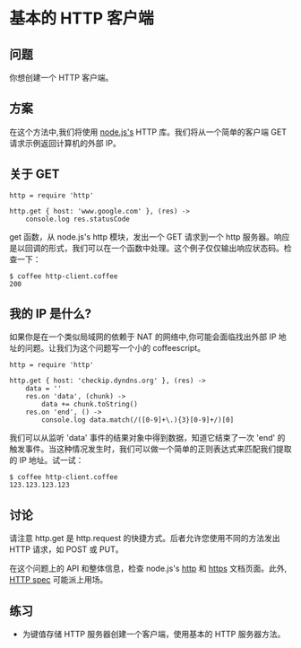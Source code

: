 # 基本的 HTTP 客户端

## 问题

你想创建一个 HTTP 客户端。

## 方案

在这个方法中,我们将使用 [node.js's](http://nodejs.org/) HTTP 库。我们将从一个简单的客户端 GET 请求示例返回计算机的外部 IP。

## 关于 GET
```
http = require 'http'

http.get { host: 'www.google.com' }, (res) ->
    console.log res.statusCode
```

get 函数，从 node.js's http 模块，发出一个 GET 请求到一个 http 服务器。响应是以回调的形式，我们可以在一个函数中处理。这个例子仅仅输出响应状态码。检查一下：
```
$ coffee http-client.coffee 
200
```

## 我的 IP 是什么?

如果你是在一个类似局域网的依赖于 NAT 的网络中,你可能会面临找出外部 IP 地址的问题。让我们为这个问题写一个小的 coffeescript。
```
http = require 'http'

http.get { host: 'checkip.dyndns.org' }, (res) ->
    data = ''
    res.on 'data', (chunk) ->
        data += chunk.toString()
    res.on 'end', () ->
        console.log data.match(/([0-9]+\.){3}[0-9]+/)[0]
```

我们可以从监听 'data' 事件的结果对象中得到数据，知道它结束了一次 'end' 的触发事件。当这种情况发生时，我们可以做一个简单的正则表达式来匹配我们提取的 IP 地址。试一试：
```
$ coffee http-client.coffee 
123.123.123.123
```

## 讨论

请注意 http.get 是 http.request 的快捷方式。后者允许您使用不同的方法发出 HTTP 请求，如 POST 或 PUT。

在这个问题上的 API 和整体信息，检查 node.js's [http](http://nodejs.org/docs/latest/api/http.html) 和 [https](http://nodejs.org/docs/latest/api/https.html) 文档页面。此外, [HTTP spec](http://www.ietf.org/rfc/rfc2616.txt) 可能派上用场。


## 练习


- 为键值存储 HTTP 服务器创建一个客户端，使用基本的 HTTP 服务器方法。











